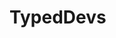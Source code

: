 # TypedDevs

<TeamList :team="team" />

<ProjectList :projects="projects" />

<script lang="ts" setup>
import { data as team } from '@/components/TeamList/team.data.ts'
import { data as projects } from '@/components/ProjectList/projects.data.ts'
import TeamList from '@/components/TeamList/TeamList.vue'
import ProjectList from '@/components/ProjectList/ProjectList.vue'
</script>
